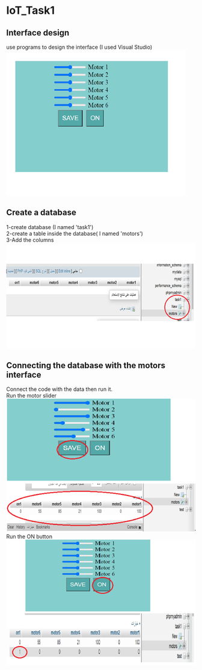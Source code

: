 # IoT_Task1
## Interface design 

use programs to design the interface (I used Visual Studio)  <br/>
![](Images_Task1/interface.png)

## Create a database
1-create database (I named 'task1') <br/>
2-create a table inside the database( I named 'motors') <br/>
3-Add the columns<br/> 
![](Images_Task1/Database.png)

## Connecting the database with the motors interface
Connect the code with the data then run it.<br/>
Run the motor slider<br/>
![](Images_Task1/Dataconnection1.png)<br/>
Run the ON button<br/>
![](Images_Task1/Dataconnection2.png)

